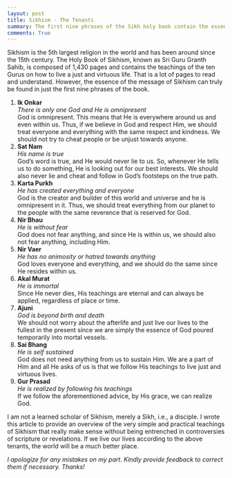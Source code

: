 ```yaml
---
layout: post
title: Sikhism - The Tenants
summary: The first nine phrases of the Sikh holy book contain the essence of the message of Sikhism. I have attempted to translate them.
comments: True
---
```


Sikhism is the 5th largest religion in the world and has been around since the 15th century. The Holy Book of Sikhism, known as Sri Guru Granth Sahib, is composed of 1,430 pages and contains the teachings of the ten Gurus on how to live a just and virtuous life. That is a lot of pages to read and understand. However, the essence of the message of Sikhism can truly be found in just the first nine phrases of the book.

1. **Ik Onkar**  
   *There is only one God and He is omnipresent*  
   God is omnipresent. This means that He is everywhere around us and even within us. Thus, if we believe in God and respect Him, we should treat everyone and everything with the same respect and kindness. We should not try to cheat people or be unjust towards anyone.
2. **Sat Nam**  
   *His name is true*  
   God’s word is true, and He would never lie to us. So, whenever He tells us to do something, He is looking out for our best interests. We should also never lie and cheat and follow in God’s footsteps on the true path.
3. **Karta Purkh**  
   *He has created everything and everyone*  
   God is the creator and builder of this world and universe and he is omnipresent in it. Thus, we should treat everything from our planet to the people with the same reverence that is reserved for God.
4. **Nir Bhau**  
   *He is without fear*  
   God does not fear anything, and since He is within us, we should also not fear anything, including Him.
5. **Nir Vaer**  
   *He has no animosity or hatred towards anything*  
   God loves everyone and everything, and we should do the same since He resides within us.
6. **Akal Murat**  
   *He is immortal*  
   Since He never dies, His teachings are eternal and can always be applied, regardless of place or time.
7. **Ajuni**  
   *God is beyond birth and death*  
   We should not worry about the afterlife and just live our lives to the fullest in the present since we are simply the essence of God poured temporarily into mortal vessels.
8. **Sai Bhang**  
   *He is self sustained*  
   God does not need anything from us to sustain Him. We are a part of Him and all He asks of us is that we follow His teachings to live just and virtuous lives.
9. **Gur Prasad**  
   *He is realized by following his teachings*  
   If we follow the aforementioned advice, by His grace, we can realize God.

I am not a learned scholar of Sikhism, merely a Sikh, i.e., a disciple. I wrote this article to provide an overview of the very simple and practical teachings of Sikhism that really make sense without being entrenched in controversies of scripture or revelations. If we live our lives according to the above tenants, the world will be a much better place.

*I apologize for any mistakes on my part. Kindly provide feedback to correct them if necessary. Thanks!*
